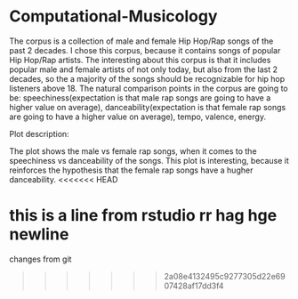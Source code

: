 # Computational-Musicology
The corpus is a collection of male and female Hip Hop/Rap songs of the past 2 decades. I chose this corpus, because it contains songs of popular Hip Hop/Rap artists. The interesting about this corpus is that it includes popular male and female artists of not only today, but also from the last 2 decades, so the a majority of the songs should be recognizable for hip hop listeners above 18.
The natural comparison points in the corpus are going to be: speechiness(expectation is that male rap songs are going to have a higher value on average), danceability(expectation is that female rap songs are going to have a higher value on average), tempo, valence, energy.

Plot description:

The plot shows the male vs female rap songs, when it comes to the speechiness vs danceability of the songs. This plot is interesting, because it reinforces the hypothesis that the female rap songs have a hugher danceability.
<<<<<<< HEAD

this is a line from rstudio rr
hag
hge
newline
=======
changes from git
>>>>>>> 2a08e4132495c9277305d22e6907428af17dd3f4
